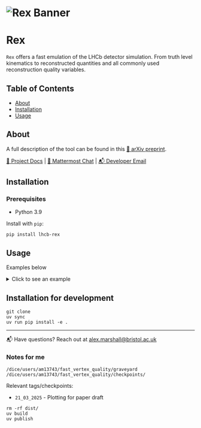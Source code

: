 <!-- # ![Rex Banner](./src/lhcb_rex/tools/figures/Rex_banner.png) -->
# ![Rex Banner](https://github.com/alexmarshallbristol/Rex-image/blob/master/Rex_banner.png?raw=true)

# Rex 

```Rex``` offers a fast emulation of the LHCb detector simulation. From truth level kinematics to reconstructed quantities and all commonly used reconstruction quality variables. 

## Table of Contents
- [About](#about)
- [Installation](#installation)
- [Usage](#usage)

## About

A full description of the tool can be found in this [📖 arXiv preprint](https://arxiv.org/abs/2507.05069/). 

[📖 Project Docs](https://lhcb-rex.docs.cern.ch/) | [💬 Mattermost Chat](https://mattermost.cern.ch/your-channel) | [📬 Developer Email](mailto:alex.marshall@bristol.ac.uk)

## Installation 

### Prerequisites  
- Python 3.9

Install with ```pip```:
```shell
pip install lhcb-rex
```

## Usage

Examples below

<details>
    <summary>Click to see an example</summary>

```python
import lhcb_rex

lhcb_rex.run(
    events=1000,
    decay="Bs0 -> mu+ mu-",
    naming_scheme="MOTHER -> DAUGHTER1 DAUGHTER2",
    decay_models="PHSP -> NA NA",
    workingDir="./Bs_mumu",
)
```

</details>

## Installation for development

```shell
git clone
uv sync
uv run pip install -e .
```

---

📬 Have questions? Reach out at [alex.marshall@bristol.ac.uk](mailto:alex.marshall@bristol.ac.uk)


### Notes for me

```/dice/users/am13743/fast_vertex_quality/graveyard```
```/dice/users/am13743/fast_vertex_quality/checkpoints/```

Relevant tags/checkpoints:
- ```21_03_2025``` - Plotting for paper draft

```shell
rm -rf dist/
uv build
uv publish
```